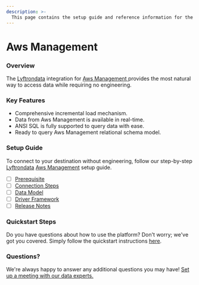 ```yaml
---
description: >-
  This page contains the setup guide and reference information for the Aws Management source connector.
---
```


# Aws Management

### Overview

The [Lyftrondata](https://www.lyftrondata.com/) integration for [Aws Management](https://www.lyftrondata.com/integration/aws-management/)[ ](https://www.lyftrondata.com/integration/aws-management/)provides the most natural way to access data while requiring no engineering.

### Key Features

* Comprehensive incremental load mechanism.
* Data from Aws Management is available in real-time.&#x20;
* ANSI SQL is fully supported to query data with ease.
* Ready to query Aws Management relational schema model.

### Setup Guide

To connect to your destination without engineering, follow our step-by-step [Lyftrondata](https://www.lyftrondata.com/)  [Aws Management](https://www.lyftrondata.com/integration/aws-management/) setup guide.

* [ ] [Prerequisite](../../business-analytics/aws-management/prerequisite.md)
* [ ] [Connection Steps](../../business-analytics/aws-management/connection-steps.md)
* [ ] [Data Model](../../business-analytics/aws-management/data-model/)
* [ ] [Driver Framework](../../business-analytics/aws-management/driver-framework/)
* [ ] [Release Notes](../../business-analytics/aws-management/release-notes.md)

### Quickstart Steps

Do you have questions about how to use the platform? Don't worry; we've got you covered. Simply follow the quickstart instructions [here](../../../quickstart-steps.md).

### Questions? <a href="#questions" id="questions"></a>

We're always happy to answer any additional questions you may have! [Set up a meeting with our data experts.](https://www.lyftrondata.com/book-a-meeting/)

